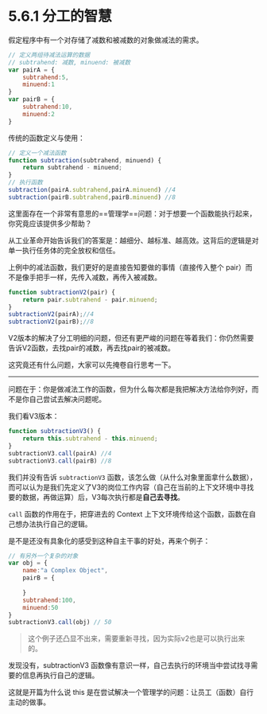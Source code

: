 # 5.6.1 分工的智慧

假定程序中有一个对存储了减数和被减数的对象做减法的需求。

```js
// 定义两组待减法运算的数据
// subtrahend: 减数, minuend: 被减数
var pairA = {
	subtrahend:5,
	minuend:1
}
var pairB = {
	subtrahend:10,
	minuend:2
}
```

传统的函数定义与使用：

```js
// 定义一个减法函数
function subtraction(subtrahend, minuend) {
	return subtrahend - minuend;
}
// 执行函数
subtraction(pairA.subtrahend,pairA.minuend) //4
subtraction(pairB.subtrahend,pairB.minuend) //8
```

这里面存在一个非常有意思的==管理学==问题：对于想要一个函数能执行起来，你究竟应该提供多少帮助？

从工业革命开始告诉我们的答案是：越细分、越标准、越高效。这背后的逻辑是对单一执行任务体的完全放权和信任。

上例中的减法函数，我们更好的是直接告知要做的事情（直接传入整个 pair）而不是像手把手一样，先传入减数，再传入被减数。

```js
function subtractionV2(pair) {
	return pair.subtrahend - pair.minuend;
}
subtractionV2(pairA);//4
subtractionV2(pairB);//8
```

V2版本的解决了分工明细的问题，但还有更严峻的问题在等着我们：你仍然需要告诉V2函数，去找pair的减数，再去找pair的被减数。

这究竟还有什么问题，大家可以先掩卷自行思考一下。

----

问题在于：你是做减法工作的函数，但为什么每次都是我把解决方法给你列好，而不是你自己尝试去解决问题呢。

我们看V3版本：

```js
function subtractionV3() {
	return this.subtrahend - this.minuend;
}
subtractionV3.call(pairA) //4
subtractionV3.call(pairB) //8
```

我们并没有告诉 `subtractionV3` 函数，该怎么做（从什么对象里面拿什么数据），而可以认为是我们先定义了V3的岗位工作内容（自己在当前的上下文环境中寻找要的数据，再做运算）后，V3每次执行都是**自己去寻找**。

`call` 函数的作用在于，把穿进去的 Context 上下文环境传给这个函数，函数在自己想办法执行自己的逻辑。

是不是还没有具象化的感受到这种自主干事的好处，再来个例子：

```js
// 有另外一个复杂的对象
var obj = {
	name:"a Complex Object",
	pairB = {
		
	}
	subtrahend:100,
	minuend:50
}
subtractionV3.call(obj) // 50
```

> 这个例子还凸显不出来，需要重新寻找，因为实际v2也是可以执行出来的。

发现没有，subtractionV3 函数像有意识一样，自己去执行的环境当中尝试找寻需要的信息再执行自己的逻辑。

这就是开篇为什么说 this 是在尝试解决一个管理学的问题：让员工（函数）自行主动的做事。